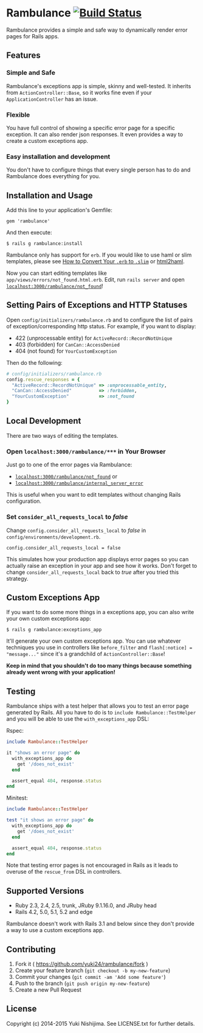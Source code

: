 # Rambulance [![Build Status](https://travis-ci.org/yuki24/rambulance.svg?branch=master)](https://travis-ci.org/yuki24/rambulance)

Rambulance provides a simple and safe way to dynamically render error pages for Rails apps.

## Features

### Simple and Safe

Rambulance's exceptions app is simple, skinny and well-tested. It  inherits from `ActionController::Base`, so it works fine even if your `ApplicationController` has an issue.

### Flexible

You have full control of showing a specific error page for a specific exception. It can also render json responses. It even provides a way to create a custom exceptions app.

### Easy installation and development

You don't have to configure things that every single person has to do and Rambulance does everything for you.

## Installation and Usage

Add this line to your application's Gemfile:

```
gem 'rambulance'
```

And then execute:

```
$ rails g rambulance:install
```

Rambulance only has support for `erb`. If you would like to use haml or slim templates, please see [How to Convert Your `.erb` to `.slim`](https://github.com/slim-template/slim/wiki/Template-Converters-ERB-to-SLIM) or [html2haml](https://github.com/haml/html2haml).

Now you can start editing templates like `app/views/errors/not_found.html.erb`. Edit, run `rails server` and open [`localhost:3000/rambulance/not_found`](http://localhost:3000/rambulance/not_found)!

## Setting Pairs of Exceptions and HTTP Statuses

Open `config/initializers/rambulance.rb` and to configure the list of pairs of exception/corresponding http status.
For example, if you want to display:

 * 422 (unprocessable entity) for `ActiveRecord::RecordNotUnique`
 * 403 (forbidden) for `CanCan::AccessDenied`
 * 404 (not found) for `YourCustomException`

Then do the following:

```ruby
# config/initializers/rambulance.rb
config.rescue_responses = {
  "ActiveRecord::RecordNotUnique" => :unprocessable_entity,
  "CanCan::AccessDenied"          => :forbidden,
  "YourCustomException"           => :not_found
}
```

## Local Development

There are two ways of editing the templates.

<!---
### Open [`localhost:3000/rambulance`](http://localhost:3000/rambulance) in Your Browser

This page tells all the error pages as well as all the pairs of exceptions/corresponding http status. This is useful when you want to edit templates without changing Rails configuration. Click on one of the links in the page to see what the error page looks like.

**This feature hasn't been implemented yet.**
-->

### Open `localhost:3000/rambulance/***` in Your Browser

Just go to one of the error pages via Rambulance:
 * [`localhost:3000/rambulance/not_found`](http://localhost:3000/rambulance/not_found) or
 * [`localhost:3000/rambulance/internal_server_error`](http://localhost:3000/rambulance/internal_server_error)

This is useful when you want to edit templates without changing Rails configuration.

### Set `consider_all_requests_local` to _false_

Change `config.consider_all_requests_local` to _false_ in `config/environments/development.rb`.

```
config.consider_all_requests_local = false
```

This simulates how your production app displays error pages so you can actually raise an exception in your app and see how it works. Don't forget to change `consider_all_requests_local` back to _true_ after you tried this strategy.

## Custom Exceptions App

If you want to do some more things in a exceptions app, you can also write your own custom exceptions app:

```
$ rails g rambulance:exceptions_app
```

It'll generate your own custom exceptions app. You can use whatever techniques you use in controllers like `before_filter` and `flash[:notice] = "message..."` since it's a grandchild of `ActionController::Base`!

**Keep in mind that you shouldn't do too many things because something already went wrong with your application!**

## Testing

Rambulance ships with a test helper that allows you to test an error page generated by Rails. All you have to do is to `include Rambulance::TestHelper` and you will be able to use the `with_exceptions_app` DSL:

Rspec:

```ruby
include Rambulance::TestHelper

it "shows an error page" do
  with_exceptions_app do
    get '/does_not_exist'
  end

  assert_equal 404, response.status
end
```

Minitest:

```ruby
include Rambulance::TestHelper

test "it shows an error page" do
  with_exceptions_app do
    get '/does_not_exist'
  end

  assert_equal 404, response.status
end
```

Note that testing error pages is not encouraged in Rails as it leads to overuse of the `rescue_from` DSL in controllers.

## Supported Versions

* Ruby 2.3, 2.4, 2.5, trunk, JRuby 9.1.16.0, and JRuby head
* Rails 4.2, 5.0, 5.1, 5.2 and edge

Rambulance doesn't work with Rails 3.1 and below since they don't provide a way to use a custom exceptions app.

## Contributing

1. Fork it ( https://github.com/yuki24/rambulance/fork )
2. Create your feature branch (`git checkout -b my-new-feature`)
3. Commit your changes (`git commit -am 'Add some feature'`)
4. Push to the branch (`git push origin my-new-feature`)
5. Create a new Pull Request

## License

Copyright (c) 2014-2015 Yuki Nishijima. See LICENSE.txt for further details.
